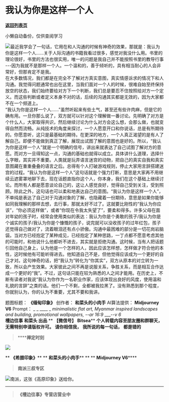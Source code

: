 # 我认为你是这样一个人

[**返回列表页**](/gzh/槽边往事)

小懒自动备份，仅供查阅学习

![](https://mmbiz.qpic.cn/mmbiz_jpg/Ia6gU9JNtkofbfJY7UvprxplrLciaUhf75NguPOLoKGpzv4afu84diadeDw5EyYpBm0SBdBiaO7zqCsFW0uEH0p4w/640?wx_fmt=jpeg&from;=appmsg)最近我学会了一句话，它用在和人沟通的时候有神奇的效果，那就是：我认为你是这样一个人......关于人际沟通的书籍我看过很多，感觉对我没什么用。书里的理论很好，书里的方法也很实用，唯一的问题是我自己并不能按照书里的教导行事
---因为我就不是那样一个人。一个温和的，善于倾听的，具有相当耐心的人会非常好，但那肯定不是我。  
在大多数情况，我们都是在完全不了解对方真实意图，真实情感诉求的情况下和人沟通。我觉得问题通常也出在这里，当我们面对一个人的时候，很难自始至终保持放空的状态，我们始终要给对方下一个判断，我们总是要忍不住按照给对方一个定义。而这些判断或者定义本身不对的话，后续的沟通其实都是无效的，因为大家都不在一个频道上。  
“我认为你是这样一个人......”虽然听起来有些土气，甚至还有些许肉麻，但是它的确有用。一旦你那么说了，双方就可以针对这个理解做一番讨论。先明确了对方是个什么人，大家取得共识，然后继续讨论为什么对方会这么想，会那么做，也就变得自然而流畅。从纯技术的角度来探讨，一个人愿意开口和你说话，总是有所期待的。你愿意听，这只是最基础的期待。在更深的地方，一个人真正渴望的是有人了解自己。即便不能做到真正了解，展现出试图了解的意图也是好的。所以，“我认为你是这样一个人”就是一个明确的信号，讲出来就表达了自己试图了解对方的意愿。而对方一旦得知这一点，沟通的基础也就得以成立。具体讲什么道理，选择什么字眼，其实并不重要。人类就是玩弄语言迷宫的动物，把自己的真实自我和真实意图藏在重重叠叠的语言之后。总得有个人打破游戏规则，停止大家用言辞搭建迷宫的过程。“我认为你是这样一个人”这句话就是个强力打断，意思是大家再不用继续云遮雾罩地聊下去，现在话题直指你这个人，你本身，我们在这个基础上继续讨论。而所有人都是愿意谈论自己的，这让人感觉良好，觉得自己受到关注，受到照顾。除此之外，这句话也可以柔和地表达自己的意图。“我认为你是这样一个人”，不单纯是表达了自己对于沟通对象的了解，也隐藏着一份期待，意思是如果你能够如同我理解的那样去想，去行事，那就太好不过了。这就要比刚性的“我认为你应该”，“你必须这样做”，或者“你现在令我太失望了”，要柔和得多。许多父母在面对年幼的孩子时，经常会使用类似的表达：我认为你是个勇敢的孩子/我认为你是个诚实的孩子/我认为你是个慷慨的孩子，说完就可以没收孩子的过年红包，孩子还觉得自己做对了，流着眼泪还有点小骄傲。沟通中最困难的部分是一切花岗岩脑袋。当对方已经抱定了某种成见，已经抱定了某种思路，一丁点都不愿意考虑其他的可能时，和他说什么他都听不进去，其实就是拒绝沟通。这时候，当有人把话题引回他自己身上，认为他是一个怎样的人，因此应该怎样想，怎样做才符合他的本性，这时候他有可能听得进去。他知道自己不是，但他觉得应该成为一个更好的自己才对。这句神奇的话，把“我认为”转化为“你其实”，双方从原本的对立转为一致，所以会产生效果。大家彼此之间不再是说服关系，争胜关系，而是相互合作达成一个更好的“我”。不过，这句话只能在较为熟悉的人之间才能用。在历史上，不断有读者对我说“我认为你作为一名职业作家，应该体现出良好的风度，使用温和礼貌的言辞”之类的话。他们一个不剩，全都被我拉黑了。没有熟悉到那个程度，你就别认为，你的认为不重要，尤其不要和我讲。  
  
题图标题： **《缅甸印象》** 创作者： **和菜头的小肉手** AI算法提供： **Midjourney V6** Prompt： _ _ ____ _
_minimalistic flat art, Myanmar inspired landscapes and building, promotional
wallpapers, --ar 16:9_ ____\--v 6_  
 **槽边往事** **和菜头 出品** ** **【微信号】** **Bitsea**** **个人转载内容至朋友圈和群聊天，无需特别申请版权许可。**
**请你相信我，** **我所说的每一句话，** **都是错的**

>  ******禅定时刻**

![](https://mmbiz.qpic.cn/mmbiz_jpg/Ia6gU9JNtkofbfJY7UvprxplrLciaUhf7kxJV8bBWjdczk6tY9xepSAG1LAWJwibYcFYdLHT68iafBUeBMQVyd4SA/640?wx_fmt=jpeg&from;=appmsg)

 ** **《希腊印象》**** ** **和菜头的小肉手**** ** ** **Midjourney V6******

>  **南派三叔专区**

![](https://mmbiz.qpic.cn/mmbiz_jpg/Ia6gU9JNtkofbfJY7UvprxplrLciaUhf7PQ45CpO0Lqy0Mc5QcibhXW9aBtIVv34KtnPVukykMqj2gHL3v6Q7ASw/640?wx_fmt=jpeg&from;=appmsg)南派，这张《高原印象》送给你。
****

>  **《槽边往事》专营店营业中**

  

  

  

